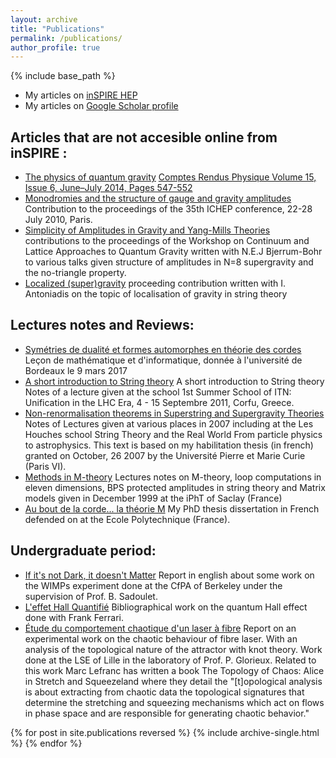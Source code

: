 ```yaml
---
layout: archive
title: "Publications"
permalink: /publications/
author_profile: true
---
```


{% include base_path %}

 * My articles on [inSPIRE HEP](https://inspirehep.net/authors/984979?ui-citation-summary=true)
 * My articles on [Google Scholar profile](https://scholar.google.com/citations?user=Ru3MQ_gAAAAJ)

Articles that are not accesible online from inSPIRE :
-----------------------------------------------------

* [The physics of quantum gravity](/files/CRAS2014.pdf/) [Comptes Rendus Physique Volume 15, Issue 6, June–July 2014, Pages 547-552](https://www.sciencedirect.com/science/article/pii/S1631070514000474)
* [Monodromies and the structure of gauge and gravity amplitudes](/files/ichep2010.pdf)
Contribution to the proceedings of the 35th ICHEP conference, 22-28 July 2010, Paris.
* [Simplicity of Amplitudes in Gravity and Yang-Mills Theories](/files/CLAQ2009.pdf)
contributions to the proceedings of the Workshop on Continuum and Lattice Approaches to Quantum Gravity written with N.E.J Bjerrum-Bohr  to various talks given structure of amplitudes in N=8 supergravity and the no-triangle property.
* [Localized (super)gravity](/files/localisation.pdf)
proceeding contribution written with I. Antoniadis on the topic of localisation of gravity in string theory


Lectures notes and Reviews:
---------------------------
* [Symétries de dualité et formes automorphes en théorie des cordes](/files/lecon-mathematiques-bordeaux-mars2017.pdf) Leçon de mathématique et d'informatique, donnée à l'université de Bordeaux le 9 mars 2017
* [A short introduction to String theory](/files/short-introduction.pdf)  A short introduction to String theory 
Notes of a lecture given at the school 1st Summer School of ITN: Unification in the LHC Era, 4 - 15 Septembre 2011, Corfu, Greece.
* [Non-renormalisation theorems in Superstring and Supergravity Theories](/files/these-habilitation-2007.pdf)
Notes of Lectures given at various places in 2007 including at the Les Houches school String Theory and the Real World From particle physics to astrophysics. This text is based on my habilitation thesis (in french) granted on October, 26 2007 by the Université Pierre et Marie Curie (Paris VI).
* [Methods in M-theory](/files/cours-mtheory-99.pdf)
Lectures notes on M-theory, loop computations in eleven dimensions, BPS protected amplitudes in string theory and Matrix models given in December 1999 at the iPhT of Saclay (France)
* [Au bout de la corde... la théorie M](https://tel.archives-ouvertes.fr/tel-00001196)
My PhD thesis dissertation in French defended on at the Ecole Polytechnique (France).

Undergraduate period:
---------------------

* [If it's not Dark, it doesn't Matter](/files/dark-matter-93.pdf)
Report in english about some work on the WIMPs experiment done at the CfPA of Berkeley under the supervision of Prof. B. Sadoulet.
* [L'effet Hall Quantifié](/files/QHE.pdf)
Bibliographical work on the quantum Hall effect done with Frank Ferrari.
* [Étude du comportement chaotique d'un laser à fibre](/files/OFL.pdf)
Report on an experimental work on the chaotic behaviour of fibre laser. With an analysis of the topological nature of the attractor with knot theory. Work done at the LSE of Lille in the laboratory of Prof. P. Glorieux.
Related to this work Marc Lefranc has written a book The Topology of Chaos: Alice in Stretch and Squeezeland where they detail the "[t]opological analysis is about extracting from chaotic data the topological signatures that determine the stretching and squeezing mechanisms which act on flows in phase space and are responsible for generating chaotic behavior."

{% for post in site.publications reversed %}
  {% include archive-single.html %}
{% endfor %}
